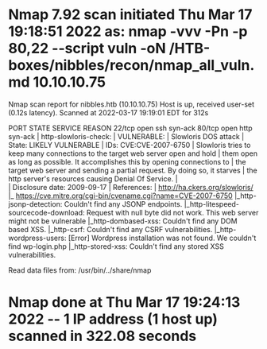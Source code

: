 # Nmap 7.92 scan initiated Thu Mar 17 19:18:51 2022 as: nmap -vvv -Pn -p 80,22 --script vuln -oN /HTB-boxes/nibbles/recon/nmap_all_vuln.md 10.10.10.75
Nmap scan report for nibbles.htb (10.10.10.75)
Host is up, received user-set (0.12s latency).
Scanned at 2022-03-17 19:19:01 EDT for 312s

PORT   STATE SERVICE REASON
22/tcp open  ssh     syn-ack
80/tcp open  http    syn-ack
| http-slowloris-check: 
|   VULNERABLE:
|   Slowloris DOS attack
|     State: LIKELY VULNERABLE
|     IDs:  CVE:CVE-2007-6750
|       Slowloris tries to keep many connections to the target web server open and hold
|       them open as long as possible.  It accomplishes this by opening connections to
|       the target web server and sending a partial request. By doing so, it starves
|       the http server's resources causing Denial Of Service.
|       
|     Disclosure date: 2009-09-17
|     References:
|       http://ha.ckers.org/slowloris/
|_      https://cve.mitre.org/cgi-bin/cvename.cgi?name=CVE-2007-6750
|_http-jsonp-detection: Couldn't find any JSONP endpoints.
|_http-litespeed-sourcecode-download: Request with null byte did not work. This web server might not be vulnerable
|_http-dombased-xss: Couldn't find any DOM based XSS.
|_http-csrf: Couldn't find any CSRF vulnerabilities.
|_http-wordpress-users: [Error] Wordpress installation was not found. We couldn't find wp-login.php
|_http-stored-xss: Couldn't find any stored XSS vulnerabilities.

Read data files from: /usr/bin/../share/nmap
# Nmap done at Thu Mar 17 19:24:13 2022 -- 1 IP address (1 host up) scanned in 322.08 seconds
